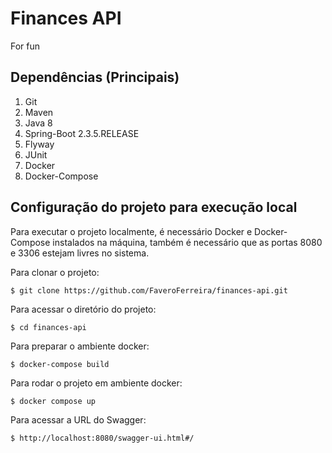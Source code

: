 # Finances API

For fun

## Dependências (Principais)

1. Git
2. Maven
3. Java 8
4. Spring-Boot 2.3.5.RELEASE
5. Flyway
6. JUnit
7. Docker
8. Docker-Compose

## Configuração do projeto para execução local

Para executar o projeto localmente, é necessário Docker e Docker-Compose instalados na máquina,
também é necessário que as portas 8080 e 3306 estejam livres no sistema.

Para clonar o projeto:
```
$ git clone https://github.com/FaveroFerreira/finances-api.git
```
Para acessar o diretório do projeto:
```
$ cd finances-api
```
Para preparar o ambiente docker:
```
$ docker-compose build
```
Para rodar o projeto em ambiente docker:
```
$ docker compose up
```
Para acessar a URL do Swagger:
```
$ http://localhost:8080/swagger-ui.html#/
```
